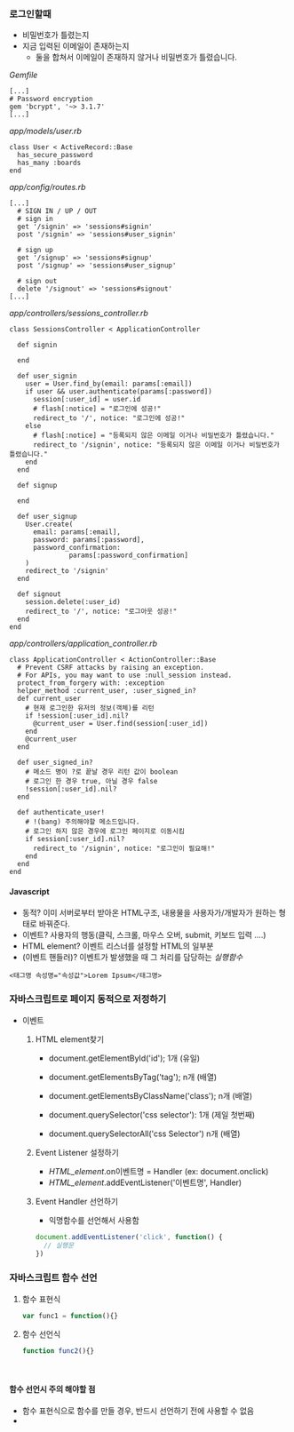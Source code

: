 ### 로그인할때

- 비밀번호가 틀렸는지
- 지금 입력된 이메일이 존재하는지
  - 둘을 합쳐서 이메일이 존재하지 않거나 비밀번호가 틀렸습니다.

*Gemfile*

```
[...]
# Password encryption
gem 'bcrypt', '~> 3.1.7'
[...]
```

*app/models/user.rb*

```
class User < ActiveRecord::Base
  has_secure_password
  has_many :boards
end
```

*app/config/routes.rb*

```
[...]
  # SIGN IN / UP / OUT
  # sign in
  get '/signin' => 'sessions#signin'
  post '/signin' => 'sessions#user_signin'

  # sign up
  get '/signup' => 'sessions#signup'
  post '/signup' => 'sessions#user_signup'

  # sign out
  delete '/signout' => 'sessions#signout'
[...]
```

*app/controllers/sessions_controller.rb*

```
class SessionsController < ApplicationController

  def signin
    
  end

  def user_signin
    user = User.find_by(email: params[:email])
    if user && user.authenticate(params[:password])
      session[:user_id] = user.id
      # flash[:notice] = "로그인에 성공!"
      redirect_to '/', notice: "로그인에 성공!"
    else
      # flash[:notice] = "등록되지 않은 이메일 이거나 비밀번호가 틀렸습니다."
      redirect_to '/signin', notice: "등록되지 않은 이메일 이거나 비밀번호가 틀렸습니다."
    end
  end

  def signup

  end

  def user_signup
    User.create(
      email: params[:email],
      password: params[:password],
      password_confirmation:
      		   params[:password_confirmation]
    )
    redirect_to '/signin'
  end

  def signout
    session.delete(:user_id)
    redirect_to '/', notice: "로그아웃 성공!"
  end
end

```

*app/controllers/application_controller.rb*

```
class ApplicationController < ActionController::Base
  # Prevent CSRF attacks by raising an exception.
  # For APIs, you may want to use :null_session instead.
  protect_from_forgery with: :exception
  helper_method :current_user, :user_signed_in?
  def current_user
    # 현재 로그인한 유저의 정보(객체)를 리턴
    if !session[:user_id].nil?
      @current_user = User.find(session[:user_id])
    end
    @current_user
  end

  def user_signed_in?
    # 메소드 명이 ?로 끝날 경우 리턴 값이 boolean
    # 로그인 한 경우 true, 아닐 경우 false
    !session[:user_id].nil?
  end

  def authenticate_user!
    # !(bang) 주의해야할 메소드입니다.
    # 로그인 하지 않은 경우에 로그인 페이지로 이동시킴
    if session[:user_id].nil?
      redirect_to '/signin', notice: "로그인이 필요해!"
    end
  end
end
```

#### Javascript

- 동적? 이미 서버로부터 받아온 HTML구조, 내용물을 사용자가/개발자가 원하는 형태로 바꿔준다.
- 이벤트? 사용자의 행동(클릭, 스크롤, 마우스 오버, submit, 키보드 입력 ....)
- HTML element? 이벤트 리스너를 설정할 HTML의 일부분
- (이벤트 핸들러)? 이벤트가 발생했을 때 그 처리를 담당하는 *실행함수*

```
<태그명 속성명="속성값">Lorem Ipsum</태그명>
```

### 자바스크립트로 페이지 동적으로 저정하기

- 이벤트

  1. HTML element찾기

     - document.getElementById('id'); 1개 (유일)


     - document.getElementsByTag('tag'); n개 (배열)


     - document.getElementsByClassName('class'); n개 (배열)
     - document.querySelector('css selector'): 1개 (제일 첫번째)
     - document.querySelectorAll('css Selector') n개 (배열)

  2. Event Listener 설정하기

     - *HTML_element*.on이벤트명 = Handler (ex: document.onclick)
     - *HTML_element*.addEventListener('이벤트명', Handler)

  3. Event Handler 선언하기

     - 익명함수를 선언해서 사용함

     ```javascript
     document.addEventListener('click', function() {
       // 실행문
     })
     ```

### 자바스크립트 함수 선언

1. 함수 표현식

   ```javascript
   var func1 = function(){}
   ```

2. 함수 선언식

   ```javascript
   function func2(){}
   ```

   ​

#### 함수 선언시 주의 해야할 점

- 함수 표현식으로 함수를 만들 경우, 반드시 선언하기 전에 사용할 수 없음
- ​